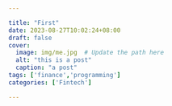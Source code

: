 ```yaml
---

title: "First"
date: 2023-08-27T10:02:24+08:00
draft: false
cover:
  image: img/me.jpg  # Update the path here
  alt: "this is a post"
  caption: "a post"
tags: ['finance','programming']
categories: ['Fintech']

---
```

